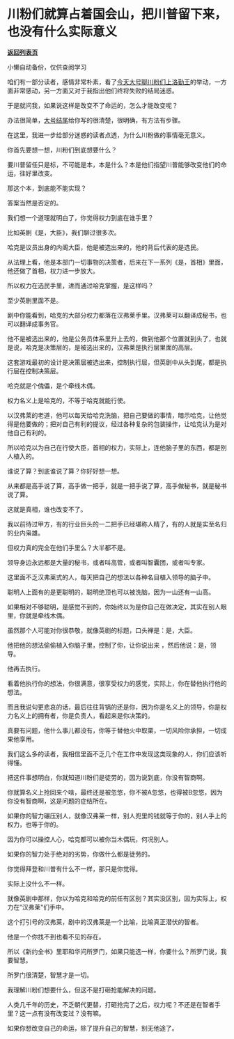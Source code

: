 # 川粉们就算占着国会山，把川普留下来，也没有什么实际意义

[**返回列表页**](/gzh/记忆承载3)

小懒自动备份，仅供查阅学习

咱们有一部分读者，感情非常朴素，看了[今天大号聊川粉们上洛勤王](https://mp.weixin.qq.com/s?__biz=MzU0MjYwNDU2Mw==&mid=2247495633&idx=1&sn=46146c1ea9b47581c27caee543f19468&chksm=fb1a83adcc6d0abb5fe190d2d6b277a3423676555fc4bd0978e582405a68ce62e6ea29568f3f&token=855133417&lang=zh_CN&scene=21#wechat_redirect)的举动，一方面非常感动，另一方面又对于我指出他们终将失败的结局迷惑。  

  

于是就问我，如果说这样是改变不了命运的，怎么才能改变呢？

  

办法很简单，[大号结尾](https://mp.weixin.qq.com/s?__biz=MzU0MjYwNDU2Mw==&mid=2247495633&idx=1&sn=46146c1ea9b47581c27caee543f19468&chksm=fb1a83adcc6d0abb5fe190d2d6b277a3423676555fc4bd0978e582405a68ce62e6ea29568f3f&token=855133417&lang=zh_CN&scene=21#wechat_redirect)给你写的很清楚，很明确，有方法有步骤。

  

在这里，我进一步给部分迷惑的读者点透，为什么川粉做的事情毫无意义。  

  

你首先要想一想，川粉们到底想要什么？

  

要川普留任只是标，不可能是本，本是什么？本是他们指望川普能够改变他们的命运，往好里改变。

  

那这个本，到底能不能实现？

  

答案当然是否定的。

  

我们想一个道理就明白了，你觉得权力到底在谁手里？

  

比如英剧《是，大臣》，我们聊过很多次。

  

哈克是议员出身的内阁大臣，他是被选出来的，他的背后代表的是选民。

  

从法理上看，他是本部门一切事物的决策者，后来在下一系列《是，首相》里面，他还做了首相，权力进一步放大。

  

所以权力在选民手里，进而通过哈克掌握，是这样吗？

  

至少英剧里面不是。

  

剧中你能看到，哈克的大部分权力都落在汉弗莱手里。汉弗莱可以翻译成秘书，也可以翻译成事务官。

  

他不是被选出来的，他是公务员体系里升上去的，做到他那个位置就到头了，也就是说，哈克是决策层的，是被选出来的，汉弗莱是执行层里面的高层。

  

这套游戏最初的设计是决策层被选出来，控制执行层，但英剧中从头到尾，都是执行层在控制决策层。

  

哈克就是个傀儡，是个牵线木偶。

  

权力名义上是哈克的，不等于哈克就能行使。

  

以汉弗莱的老道，他可以每天给哈克洗脑，把自己要做的事情，暗示哈克，让他觉得是他要做的；把对自己有利的提议，经过各种复杂的包装操作，让哈克认为是对他自己有利的。

  

所以哈克以为自己在行使大臣，首相的权力，实际上，连他脑子里的东西，都是别人植入的。

  

谁说了算？到底谁说了算？你好好想一想。

  

从来都是高手说了算，高手做一把手，就是一把手说了算，高手做秘书，就是秘书说了算。

  

这就是真相，谁也改变不了。

  

我以前待过甲方，有的行业巨头的一二把手已经堪称人精了，有的人就是实至名归的业内枭雄。

  

但权力真的完全在他们手里么？大半都不是。

  

领导身边永远都是大量的秘书，或者叫高管，或者叫智囊团，或者叫专家。

  

这里面不乏汉弗莱式的人，每天把自己的想法以各种名目植入领导的脑子中。

  

聪明人上面有的是更聪明的，聪明绝顶也可以被洗脑，因为一山还有一山高。

  

如果相对不够聪明，是感觉不到的，你始终以为是你自己在做决定，其实在别人眼里，你就是牵线木偶。

  

虽然那个人可能对你很恭敬，就像英剧的标题，口头禅是：是，大臣。

  

他把他的想法偷偷植入你脑子里，控制了你，让你说出来 ，然后他说：是，领导。

  

他再去执行。

  

看着他执行你的想法，你很满意，很享受权力的感觉，实际上，你在替他执行他的想法。

  

而且我说句更悲哀的话，最后往往背锅的还是你，因为你是名义上的领导，你是权力名义上的拥有者，你是负责人，看起来是你决策的。

  

真要有问题，他什么事儿都没有，你等于替他火中取栗，一切风险你承担，一切成果他享用。

  

我们这么多的读者，我相信里面不乏几个在工作中发现这类现象的人，你们应该听得懂。

  

把这件事想明白，你就知道川粉们是徒劳的，因为说到底，你没有智商啊。  

  

你就算名义上抢回来个啥，最终还是被忽悠，你不被A忽悠，也得被B忽悠，因为你没有智商啊，这是问题的症结所在。

  

如果你的智力碾压别人，就像汉弗莱一样，别人兜里的钱就等于你的，别人手上的权力，也等于你的。

  

因为你可以操控人心，哈克都可以被你当木偶玩，何况别人。

  

如果你的智力处于绝对的劣势，你做什么都是徒劳的。

  

你觉得拜登和川普有什么不一样，那只是你觉得。

  

实际上没什么不一样。

  

就像英剧中那样，你以为哈克和哈克的前任有区别？其实没区别，因为实际上，权力在”汉弗莱"们手中。

  

这个打引号的汉弗莱，剧中的汉弗莱是一个比喻，比喻真正潜伏的智者。

  

他是一个你找不到也看不见的存在。

  

所以《新约全书》里耶和华问所罗门，如果只能选一样，你要什么？所罗门说，我要智慧。  

  

所罗门很清楚，智慧才是一切。  

  

我理解川粉们想要什么，但这不是打砸抢能解决的问题。

  

人类几千年的历史，不乏朝代更替，打砸抢完了之后，权力呢？不还是在智者手里？这一点有没有改变过？没有嘛。

  

如果你想改变自己的命运，除了提升自己的智慧，别无他途了。

